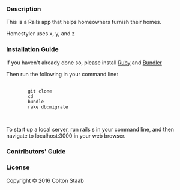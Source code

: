 <h3>Description</h3>
<p>This is a Rails app that helps homeowners furnish their homes.</p>
<p>Homestyler uses x, y, and z</p>

<h3>Installation Guide</h3>
<p>
  If you haven't already done so, please install <a href="https://www.ruby-lang.org/en/documentation/installation/">Ruby</a> and <a href="http://bundler.io/#getting-started">Bundler</a>
</p>
<p>
  Then run the following in your command line:
</p>
    <pre>
      <code>
        git clone
        cd 
        bundle
        rake db:migrate
      </code>
    </pre>
<p>
  To start up a local server, run rails s in your command line, and then navigate to localhost:3000 in your web browser.
</p>

<h3>Contributors' Guide</h3>
<p></p>

<h3>License</h3>
<p>Copyright &copy; 2016 Colton Staab</p>